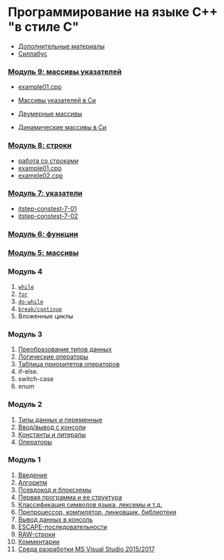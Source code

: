 # Программирование на языке C++ "в стиле C"

* [Дополнительные материалы](./appendix.md)
* [Силлабус](./syllabus.pdf)

### [Модуль 9: массивы указателей](./module09)

* [example01.cpp](./module09/example01.cpp)

* [Массивы указателей в Си](https://foxford.ru/wiki/informatika/massivy-ukazateley-v-s)
* [Двумерные массивы](https://foxford.ru/wiki/informatika/dvumernye-massivy-v-s)
* [Динамические массивы в Си](https://foxford.ru/wiki/informatika/dinamicheskie-dvumernye-massivy-v-s)

### [Модуль 8: строки](./module08)
* [работа со строками](https://foxford.ru/wiki/informatika/rabota-so-strokami-v-s)
* [example01.cpp](./module08/example01.cpp)
* [example02.cpp](./module08/example02.cpp)


### [Модуль 7: указатели](./module07)

* [itstep-constest-7-01](./homeworks/itstep_contest_7_01.md)
* [itstep-constest-7-02](./homeworks/itstep_contest_7_02.md)

### [Модуль 6: функции](./module06)

### [Модуль 5: массивы](./module05)

### Модуль 4
1. [`while`](./module04/while.md)
2. [`for`](./module04/for.md)
3. [`do-while`](./module04/do-while.md)
4. [`break/continue`](./module04/break-continue.md)
5. Вложенные циклы

### Модуль 3
1. [Преобразование типов данных](module03/преобразование_типов.md)
2. [Логические операторы](module03/логические_операторы.md)
3. [Таблица приоритетов операторов](module03/таблица_приоритетов_операторов.md)
4. if-else.
5. switch-case
6. enum

### Модуль 2
1. [Типы данных и переменные](module02/типы_и_переменные.md)
2. [Ввод/вывод с консоли](module02/ввод_вывод_с_консоли.md)
3. [Константы и литералы](module02/константы_и_литералы.md)
4. [Операторы](module02/операторы.md)

### Модуль 1

1. [Введение](./module01/введение.md)
2. [Алгоритм](./module01/алгоритм.md)
2. [Псевдокод и блоксхемы](module01/псевдокод_и_блоксхемы.md) 
5. [Первая программа и ее структура](./module01/первая_программа.md)
6. [Классификация символов языка, лексемы и т.д.](http://cpp-cpp.blogspot.com/2013/10/c.html)
8. [Препроцессор, компилятор, линковщик, библиотеки](module01/библиотеки.md)
9. [Вывод данных в консоль](./module01/вывод_данных.md)
10. [ESCAPE-последовательности](module01/ESCAPE-последовательности.md)
11. [RAW-строки](module01/raw-строки.md)
12. [Комментарии](module01/комментарии.md)
4. [Среда разработки MS Visual Studio 2015/2017](./module01/вижуал_студио.md)
   
